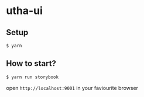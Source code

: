 # utha-ui

## Setup
```
$ yarn
```

## How to start?
```
$ yarn run storybook
```

open `http://localhost:9001` in your faviourite browser
